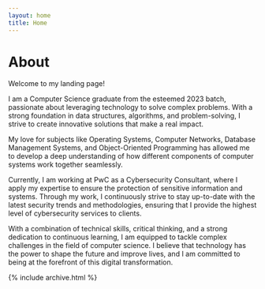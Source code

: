 ```yaml
---
layout: home
title: Home
---
```


# About

Welcome to my landing page!

I am a Computer Science graduate from the esteemed 2023 batch, passionate about leveraging technology to solve complex problems. With a strong foundation in data structures, algorithms, and problem-solving, I strive to create innovative solutions that make a real impact.

My love for subjects like Operating Systems, Computer Networks, Database Management Systems, and Object-Oriented Programming has allowed me to develop a deep understanding of how different components of computer systems work together seamlessly.

Currently, I am working at PwC as a Cybersecurity Consultant, where I apply my expertise to ensure the protection of sensitive information and systems. Through my work, I continuously strive to stay up-to-date with the latest security trends and methodologies, ensuring that I provide the highest level of cybersecurity services to clients.

With a combination of technical skills, critical thinking, and a strong dedication to continuous learning, I am equipped to tackle complex challenges in the field of computer science. I believe that technology has the power to shape the future and improve lives, and I am committed to being at the forefront of this digital transformation.

{% include archive.html %}
